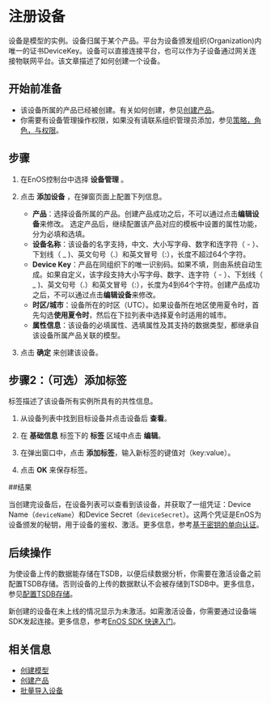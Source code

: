 # 注册设备

设备是模型的实例。设备归属于某个产品。平台为设备颁发组织(Organization)内唯一的证书DeviceKey。设备可以直接连接平台，也可以作为子设备通过网关连接物联网平台。该文章描述了如何创建一个设备。

## 开始前准备

- 该设备所属的产品已经被创建。有关如何创建，参见[创建产品](creating_product)。
- 你需要有设备管理操作权限，如果没有请联系组织管理员添加，参见[策略，角色，与权限](/docs/iam/zh_CN/2.0.9/access_policy)。

## 步骤

1. 在EnOS控制台中选择 **设备管理** 。

2. 点击 **添加设备** ，在弹窗页面上配置下列信息。

   - **产品**：选择设备所属的产品。创建产品成功之后，不可以通过点击**编辑设备**来修改。
     选定产品后，继续配置该产品对应的模板中设置的属性功能，分为必填和选填。
   - **设备名称**：该设备的名字支持，中文、大小写字母、数字和连字符（ - ）、下划线（ _ )、英文句号（.）和英文冒号（:），长度不超过64个字符。
   - **Device Key**：产品在同组织下的唯一识别码。如果不填，则由系统自动生成。如果自定义，该字段支持大小写字母、数字、连字符（ - ）、下划线（ _ )、英文句号（.）和英文冒号（:），长度为4到64个字符。创建产品成功之后，不可以通过点击**编辑设备**来修改。
   - **时区/城市**：设备所在的时区（UTC）。如果设备所在地区使用夏令时，首先勾选**使用夏令时**，然后在下拉列表中选择夏令时适用的城市。
   - **属性信息**：该设备的必填属性、选填属性及其支持的数据类型，都继承自该设备所属产品关联的模型。

3. 点击 **确定** 来创建该设备。

## 步骤2：（可选）添加标签<addtag>

标签描述了该设备所有实例所具有的共性信息。

1. 从设备列表中找到目标设备并点击设备后 **查看**。

2. 在 **基础信息** 标签下的 **标签** 区域中点击 **编辑**。

3. 在弹出窗口中，点击 **添加标签**，输入新标签的键值对（key:value）。

4. 点击 **OK** 来保存标签。

##结果<result>

当创建完设备后，在设备列表可以查看到该设备，并获取了一组凭证：Device Name（`deviceName`）和Device Secret（`deviceSecret`）。这两个凭证是EnOS为设备颁发的秘钥，用于设备的鉴权、激活。更多信息，参考[基于密钥的单向认证](../../../learn/deviceconnection_authentication)。

## 后续操作<followup>


为使设备上传的数据能存储在TSDB，以便后续数据分析，你需要在激活设备之前配置TSDB存储。否则设备的上传的数据默认不会被存储到TSDB中。更多信息，参见[配置TSDB存储](/docs/data-asset/zh_CN/2.0.9/configuring_tsdb_storage)。

新创建的设备在未上线的情况显示为未激活。如需激活设备，你需要通过设备端SDK发起连接。更多信息，参考[EnOS SDK 快速入门](/docs/app-development/zh_CN/2.0.9/gettingstarted_sdk.html)。

## 相关信息<information>

- [创建模型](../../model/creating_model)
- [创建产品](creating_product)
- [批量导入设备](creating_device_in_batch)
